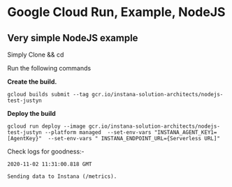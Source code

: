 # Google Cloud Run, Example, NodeJS

## Very simple NodeJS example


Simply Clone && cd

Run the following commands


**Create the build.**

    gcloud builds submit --tag gcr.io/instana-solution-architects/nodejs-test-justyn

**Deploy the build**

    gcloud run deploy --image gcr.io/instana-solution-architects/nodejs-test-justyn --platform managed  --set-env-vars "INSTANA_AGENT_KEY1=[AgentKey}"  --set-env-vars " INSTANA_ENDPOINT_URL={Serverless URL]"

Check logs for goodness:-

    2020-11-02 11:31:00.818 GMT
    
    Sending data to Instana (/metrics).

